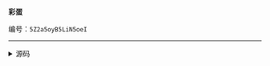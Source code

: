 **彩蛋**

编号：`5Z2a5oyB5LiN5oeI`

--------

<details><summary>源码</summary><pre>
**彩蛋**

编号：`5Z2a5oyB5LiN5oeI`
</pre></details>
